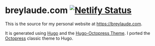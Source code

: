 # breylaude.com [![Netlify Status](https://api.netlify.com/api/v1/badges/bddcd80a-98ba-4f56-90b8-a45e36b25d87/deploy-status)](https://app.netlify.com/sites/breylaude/deploys)
This is the source for my personal website at https://breylaude.com.

It is generated using [Hugo][hugo] and the [Hugo-Octopress Theme][hugo-octopress].
I ported the [Octopress][octopress] classic theme to Hugo.

[hugo]: https://gohugo.io/
[hugo-octopress]: https://github.com/parsiya/hugo-octopress
[octopress]: https://github.com/octopress/octopress
